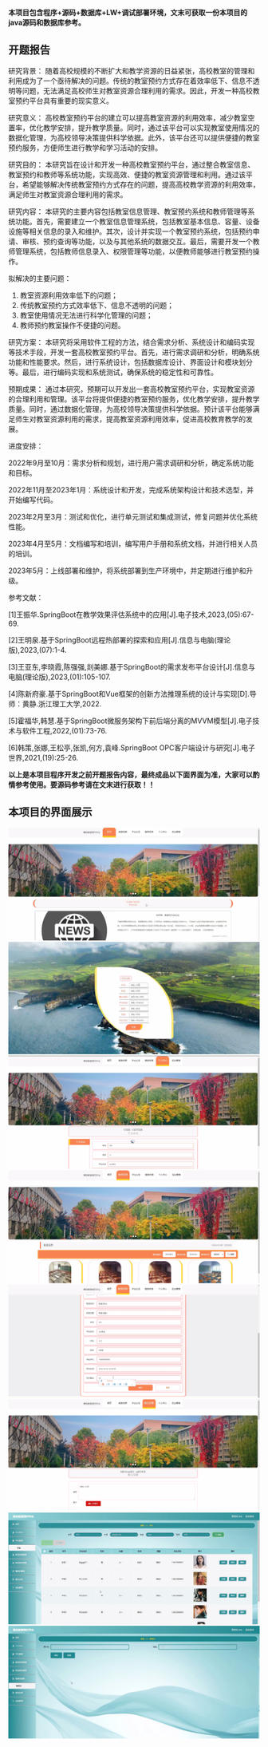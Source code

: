 ****本项目包含程序+源码+数据库+LW+调试部署环境，文末可获取一份本项目的java源码和数据库参考。****

## ******开题报告******

研究背景：
随着高校规模的不断扩大和教学资源的日益紧张，高校教室的管理和利用成为了一个亟待解决的问题。传统的教室预约方式存在着效率低下、信息不透明等问题，无法满足高校师生对教室资源合理利用的需求。因此，开发一种高校教室预约平台具有重要的现实意义。

研究意义：
高校教室预约平台的建立可以提高教室资源的利用效率，减少教室空置率，优化教学安排，提升教学质量。同时，通过该平台可以实现教室使用情况的数据化管理，为高校领导决策提供科学依据。此外，该平台还可以提供便捷的教室预约服务，方便师生进行教学和学习活动的安排。

研究目的：
本研究旨在设计和开发一种高校教室预约平台，通过整合教室信息、教室预约和教师等系统功能，实现高效、便捷的教室资源管理和利用。通过该平台，希望能够解决传统教室预约方式存在的问题，提高高校教学资源的利用效率，满足师生对教室资源合理利用的需求。

研究内容：
本研究的主要内容包括教室信息管理、教室预约系统和教师管理等系统功能。首先，需要建立一个教室信息管理系统，包括教室基本信息、容量、设备设施等相关信息的录入和维护。其次，设计并实现一个教室预约系统，包括预约申请、审核、预约查询等功能，以及与其他系统的数据交互。最后，需要开发一个教师管理系统，包括教师信息录入、权限管理等功能，以便教师能够进行教室预约操作。

拟解决的主要问题：

  1. 教室资源利用效率低下的问题；
  2. 传统教室预约方式效率低下、信息不透明的问题；
  3. 教室使用情况无法进行科学化管理的问题；
  4. 教师预约教室操作不便捷的问题。

研究方案：
本研究将采用软件工程的方法，结合需求分析、系统设计和编码实现等技术手段，开发一套高校教室预约平台。首先，进行需求调研和分析，明确系统功能和性能要求。然后，进行系统设计，包括数据库设计、界面设计和模块划分等。最后，进行编码实现和系统测试，确保系统的稳定性和可靠性。

预期成果：
通过本研究，预期可以开发出一套高校教室预约平台，实现教室资源的合理利用和管理。该平台将提供便捷的教室预约服务，优化教学安排，提升教学质量。同时，通过数据化管理，为高校领导决策提供科学依据。预计该平台能够满足师生对教室资源利用的需求，提高教室资源利用效率，促进高校教育教学的发展。

进度安排：

2022年9月至10月：需求分析和规划，进行用户需求调研和分析，确定系统功能和目标。

2022年11月至2023年1月：系统设计和开发，完成系统架构设计和技术选型，并开始编写代码。

2023年2月至3月：测试和优化，进行单元测试和集成测试，修复问题并优化系统性能。

2023年4月至5月：文档编写和培训，编写用户手册和系统文档，并进行相关人员的培训。

2023年5月：上线部署和维护，将系统部署到生产环境中，并定期进行维护和升级。

参考文献：

[1]王振华.SpringBoot在教学效果评估系统中的应用[J].电子技术,2023,(05):67-69.

[2]王明泉.基于SpringBoot远程热部署的探索和应用[J].信息与电脑(理论版),2023,(07):1-4.

[3]王亚东,李晓霞,陈强强,剡美娜.基于SpringBoot的需求发布平台设计[J].信息与电脑(理论版),2023,(01):105-107.

[4]陈新府豪.基于SpringBoot和Vue框架的创新方法推理系统的设计与实现[D].导师：黄静.浙江理工大学,2022.

[5]霍福华,韩慧.基于SpringBoot微服务架构下前后端分离的MVVM模型[J].电子技术与软件工程,2022,(01):73-76.

[6]韩策,张娜,王松亭,张凯,何方,袁峰.SpringBoot OPC客户端设计与研究[J].电子世界,2021,(19):25-26.

****以上是本项目程序开发之前开题报告内容，最终成品以下面界面为准，大家可以酌情参考使用。要源码参考请在文末进行获取！！****

## ******本项目的界面展示******

![](./res/011335f6b4914eb7ac6f8762bfcf8efe.png)![](./res/78a21e9bf55542a0ad8c910447752880.png)![](./res/66d77d03a45145faa7e7405c764267d3.png)![](./res/3aa53387a1d14154b0f26c9254514250.png)![](./res/73c1d520b6494b8d937732e5ad3a8e3d.png)![](./res/d86564a0a79b4e989c5f3f1d70b5a157.png)![](./res/78aac5f268614ebcbbcea92f6e272c73.png)![](./res/43896a01db504b258d0ce892ed7f91e7.png)

